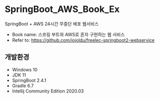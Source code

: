 # SpringBoot_AWS_Book_Ex
SpringBoot + AWS 24시간 무중단 배포 웹서비스

- Book name: 스프링 부트와 AWS로 혼자 구현하는 웹 서비스
- Refer to: https://github.com/jojoldu/freelec-springboot2-webservice

## 개발환경
- Windows 10
- JDK 11
- SpringBoot 2.4.1
- Gradle 6.7
- Intellij Community Edition 2020.03

